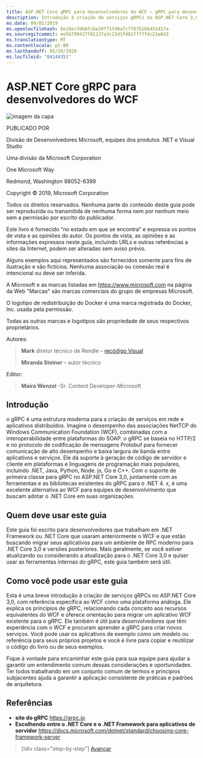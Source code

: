 ```yaml
---
title: ASP.NET Core gRPC para desenvolvedores do WCF – gRPC para desenvolvedores do WCF
description: Introdução à criação de serviços gRPCs no ASP.NET Core 3,0 para desenvolvedores do WCF
ms.date: 09/02/2019
ms.openlocfilehash: 6e18ecfdb8fcbe20f71fd0a7c77076166451427a
ms.sourcegitcommit: ee5b798427f81237a3c23d1fd81fff7fdc21e8d3
ms.translationtype: MT
ms.contentlocale: pt-BR
ms.lasthandoff: 05/28/2020
ms.locfileid: "84144351"
---
```

# <a name="aspnet-core-grpc-for-wcf-developers"></a>ASP.NET Core gRPC para desenvolvedores do WCF

![imagem da capa](./media/cover.png)

PUBLICADO POR

Divisão de Desenvolvedores Microsoft, equipes dos produtos .NET e Visual Studio

Uma divisão da Microsoft Corporation

One Microsoft Way

Redmond, Washington 98052-6399

Copyright © 2019, Microsoft Corporation

Todos os direitos reservados. Nenhuma parte do conteúdo deste guia pode ser reproduzida ou transmitida de nenhuma forma nem por nenhum meio sem a permissão por escrito do publicador.

Este livro é fornecido “no estado em que se encontra” e expressa os pontos de vista e as opiniões do autor. Os pontos de vista, as opiniões e as informações expressos neste guia, incluindo URLs e outras referências a sites da Internet, podem ser alteradas sem aviso prévio.

 Alguns exemplos aqui representados são fornecidos somente para fins de ilustração e são fictícios. Nenhuma associação ou conexão real é intencional ou deve ser inferida.

A Microsoft e as marcas listadas em <https://www.microsoft.com> na página da Web "Marcas" são marcas comerciais do grupo de empresas Microsoft.

O logotipo de redistribuição do Docker é uma marca registrada do Docker, Inc. usada pela permissão.

Todas as outras marcas e logotipos são propriedade de seus respectivos proprietários.

Autores:

> **Mark** diretor técnico de Rendle – [recódigo Visual](https://visualrecode.com)
>
> **Miranda Steiner** – autor técnico

Editor:

> **Maira Wenzel** -Sr. Content Developer-Microsoft

## <a name="introduction"></a>Introdução

o gRPC é uma estrutura moderna para a criação de serviços em rede e aplicativos distribuídos. Imagine o desempenho das associações NetTCP do Windows Communication Foundation (WCF), combinadas com a interoperabilidade entre plataformas do SOAP. o gRPC se baseia no HTTP/2 e no protocolo de codificação de mensagens Protobuf para fornecer comunicação de alto desempenho e baixa largura de banda entre aplicativos e serviços. Ele dá suporte à geração de código de servidor e cliente em plataformas e linguagens de programação mais populares, incluindo .NET, Java, Python, Node. js, Go e C++. Com o suporte de primeira classe para gRPC no ASP.NET Core 3,0, juntamente com as ferramentas e as bibliotecas existentes do gRPC para o .NET 4. x, é uma excelente alternativa ao WCF para equipes de desenvolvimento que buscam adotar o .NET Core em suas organizações.

## <a name="who-should-use-this-guide"></a>Quem deve usar este guia

Este guia foi escrito para desenvolvedores que trabalham em .NET Framework ou .NET Core que usaram anteriormente o WCF e que estão buscando migrar seus aplicativos para um ambiente de RPC moderno para .NET Core 3,0 e versões posteriores. Mais geralmente, se você estiver atualizando ou considerando a atualização para o .NET Core 3,0 e quiser usar as ferramentas internas do gRPC, este guia também será útil.

## <a name="how-you-can-use-this-guide"></a>Como você pode usar este guia

Esta é uma breve introdução à criação de serviços gRPCs no ASP.NET Core 3,0, com referência específica ao WCF como uma plataforma análoga. Ele explica os princípios de gRPC, relacionando cada conceito aos recursos equivalentes do WCF e oferece orientação para migrar um aplicativo WCF existente para o gRPC. Ele também é útil para desenvolvedores que têm experiência com o WCF e procuram aprender a gRPC para criar novos serviços. Você pode usar os aplicativos de exemplo como um modelo ou referência para seus próprios projetos e você é livre para copiar e reutilizar o código do livro ou de seus exemplos.

Fique à vontade para encaminhar este guia para sua equipe para ajudar a garantir um entendimento comum dessas considerações e oportunidades. Ter todos trabalhando em um conjunto comum de termos e princípios subjacentes ajuda a garantir a aplicação consistente de práticas e padrões de arquitetura.

## <a name="references"></a>Referências

- **site do gRPC**
  <https://grpc.io>
- **Escolhendo entre o .NET Core e o .NET Framework para aplicativos de servidor**
  <https://docs.microsoft.com/dotnet/standard/choosing-core-framework-server>

>[!div class="step-by-step"]
>[Avançar](introduction.md)
